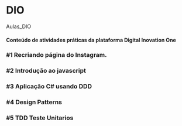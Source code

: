# DIO
Aulas_DIO
#### Conteúdo de atividades práticas da plataforma Digital Inovation One


### #1 Recriando página do Instagram.

### #2 Introdução ao javascript

### #3 Aplicação C# usando DDD 

### #4 Design Patterns

### #5 TDD Teste Unitarios 
